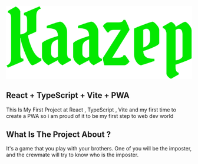 
![Logo](public/icons/Kaazep.svg)

## React + TypeScript + Vite + PWA

This Is My First Project at React , TypeScript , Vite and my first time to create a PWA 
so i am proud of it to be my first step to web dev world

## What Is The Project About ?
It's a game that you play with your brothers. One of you will be the imposter, and the crewmate will try to know who is the imposter.
